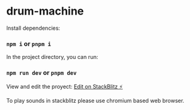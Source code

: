 # drum-machine

Install dependencies:
### `npm i` or `pnpm i`

In the project directory, you can run:
### `npm run dev` or `pnpm dev`

View and edit the proyect:
[Edit on StackBlitz ⚡️](https://stackblitz.com/edit/vitejs-vite-2mkdai)

To play sounds in stackblitz please use chromium based web browser.